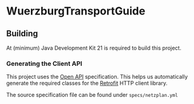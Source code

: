 # WuerzburgTransportGuide

## Building

At (minimum) Java Development Kit 21 is required to build this project.

### Generating the Client API

This project uses the [Open API](https://www.openapis.org/what-is-openapi) specification.
This helps us automatically generate the required classes for the [Retrofit](https://square.github.io/retrofit/) HTTP client library.

The source specification file can be found under ``specs/netzplan.yml``

```shell

```
